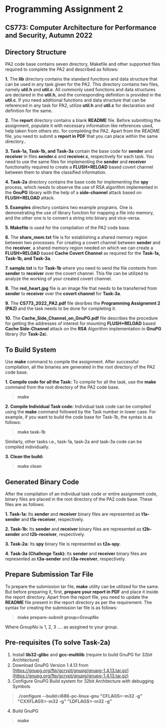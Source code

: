 # Programming Assignment 2
## CS773: Computer Architecture for Performance and Security, Autumn 2022

## Directory Structure
PA2 code base contains seven directory, Makefile and other supported files required to complete the PA2 and described as follows:

**1.** The **lib** directory contains the standard functions and data structure that can be used in any task given for the PA2. This directory contains two files, namely **util.h** and **util.c**. All commonly used functions and data structures are declared in the **util.h**, and the corresponding definition is provided in the **util.c**. If you need additional functions and data structure that can be referenced in any task for PA2, utilize **util.h** and **util.c** for declaration and definition for the same.

**2.** The **report** directory contains a blank **README** file. Before submitting the assignment, populate it with necessary information like references used, help taken from others etc. for completing the PA2. Apart from the README file, you need to submit a **report in PDF** that you can place within the same directory..

**3. Task-1a, Task-1b, and Task-3a** contain the base code for **sender** and **receiver** in files **sender.c** and **receiver.c**, respectively for each task. You need to use the same files for implementing the **sender** and **receiver** functionality required to create a **FLUSH+RELOAD** based covert channel between them to share the classified information.

**4. Task-2a** directory contains the base code for implementing the **spy** process, which needs to observe the use of RSA algorithm implemented in the **GnuPG** library with the help of a **side-channel** attack based on **FLUSH+RELOAD** attack.

**5. Examples** directory contains two example programs. One is demonstrating the use of library function for mapping a file into memory, and the other one is to convert a string into binary and vice-versa.

**5. Makefile** is used for the compilation of the PA2 code base.

**6.** The **share_mem.txt** file is for establishing a shared memory region between two processes.  For creating a covert channel between **sender** and the **receiver**, a shared memory region needed on which we can create a **FLUSH+RELOAD** based **Cache Covert Channel** as required for the **Task-1a, Task-1b, and Task-3a**.

**7. sample.txt** is for **Task-1b** where you need to send the file contents from **sender** to **receiver** over the covert channel. This file can be utilized to analyze the working of your created covert channel.

**8.** The **red_heart.jpg** file is an image file that needs to be transferred from **sender** to **receiver** over the **covert channel** for **Task-3a**.

**9.** The **CS773_2022_PA2.pdf** file desribes the **Programming Assignemnt 2 (PA2)** and the task needs to be done for completing it.

**10.** The **Cache_Side_Channel_on_GnuPG.pdf** file describes the procedure for getting the addresses of interest for mounting **FLUSH+RELOAD** based **Cache Side-Channel** attack on the **RSA** Algorithm implementation in **GnuPG** library (for **Task-2a**).


## To Build System
Use **make** command to compile the assignment. After successful compilation, all the binaries are generated in the root directory of the PA2 code base.

**1. Compile code for all the Task:** To compile for all the task, use the **make** command from the root directory of the PA2 code base.
> **make**

**2. Compile Individual Task code:** Individual task code can be compiled using the **make** command followed by the Task number in lower case. For example, if you want to build the code base for Task-1b, the syntax is as follows:
> **make task-1b**

Similarly, other tasks i.e., task-1a, task-2a and task-3a code can be compiled individually.

**3. Clean the build:**
> **make clean**

## Generated Binary Code
After the compilation of an individual task code or entire assignment code, binary files are placed in the root directory of the PA2 code base. These files are as follows:

**1. Task-1a:** Its **sender** and **receiver** binary files are represented as **t1a-sender** and **t1a-receiver**, respectively.

**2. Task-1b:** Its **sender** and **receiver** binary files are represented as **t2b-sender** and **t2b-receiver**, respectively.

**3. Task-2a:** Its **spy** binary file is represented as **t2a-spy**.

**4. Task-3a (Challenge Task):** Its **sender** and **receiver** binary files are represented as **t3a-sender** and **t3a-receiver**, respectively.

## Prepare Submission Tar File
To prepare the submission tar file, **make** utility can be utilized for the same. But before preparing it, first, **prepare your report in PDF** and place it inside the report directory. Apart from the report file, you need to update the **README** file present in the report directory as per the requirement. The syntax for creating the submission tar file is as follows:
> **make prepare-submit group=GroupNo**

Where GroupNo is 1, 2, 3 .... as assgined to your group.

## Pre-requisites (To solve Task-2a)

1. Install **lib32-glibc** and **gcc-multilib** (require to build GnuPG for 32bit Architecture)
2. Download GnuPG Version 1.4.13 from [https://gnupg.org/ftp/gcrypt/gnupg/gnupg-1.4.13.tar.gz](https://gnupg.org/ftp/gcrypt/gnupg/gnupg-1.4.13.tar.gz)
3. Configure GnuPG Build system for 32bit Architecture with debugging Symbols
> **./configure --build=i686-pc-linux-gnu "CFLAGS=-m32 -g" "CXXFLAGS=-m32 -g" "LDFLAGS=-m32 -g"**

4. Build GnuPG
> **make**
